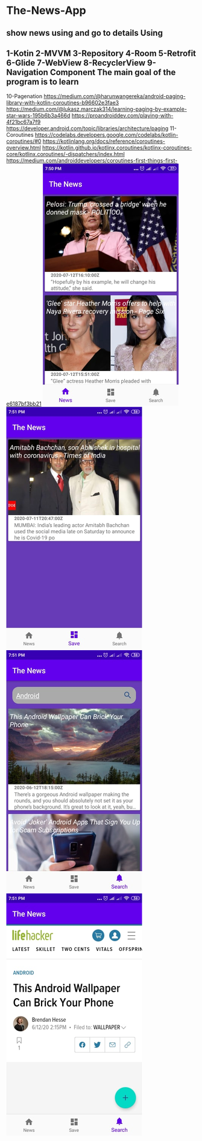 # The-News-App
show news using and go to details
Using
-----
1-Kotin
2-MVVM 
3-Repository 
4-Room 
5-Retrofit  
6-Glide 
7-WebView 
8-RecyclerView 
9-Navigation Component 
The main goal of the program is to learn
---------------------------------------
10-Pagenation
https://medium.com/@harunwangereka/android-paging-library-with-kotlin-coroutines-b96602e3fae3
https://medium.com/@lukasz.marczak314/learning-paging-by-example-star-wars-195b6b3a466d
https://proandroiddev.com/playing-with-4f21bc67a7f9
https://developer.android.com/topic/libraries/architecture/paging
11-Coroutines 
https://codelabs.developers.google.com/codelabs/kotlin-coroutines/#0
https://kotlinlang.org/docs/reference/coroutines-overview.html
https://kotlin.github.io/kotlinx.coroutines/kotlinx-coroutines-core/kotlinx.coroutines/-dispatchers/index.html
https://medium.com/androiddevelopers/coroutines-first-things-first-e6187bf3bb21
<img src ="107910972_594518177879555_5531481920853375315_n.jpg">
<img src ="107922100_3301910876520316_6383315337641730938_n.jpg">
<img src ="107927130_276328807022796_3549297342259960016_n.jpg">
<img src ="109121233_708441903063621_97551621443705578_n.jpg">
